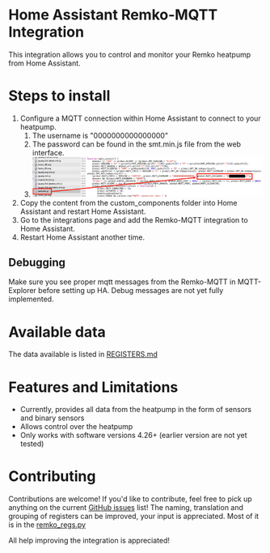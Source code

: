 # Home Assistant Remko-MQTT Integration

This integration allows you to control and monitor your Remko heatpump from Home Assistant. 

# Steps to install
1. Configure a MQTT connection within Home Assistant to connect to your heatpump.
   1. The username is "0000000000000000"
   2. The password can be found in the smt.min.js file from the web interface.
   3. ![smt.min.js](docs/smt.min.js.png)
2. Copy the content from the custom_components folder into Home Assistant and restart Home Assistant.
3. Go to the integrations page and add the Remko-MQTT integration to Home Assistant.
4. Restart Home Assistant another time.

## Debugging
Make sure you see proper mqtt messages from the Remko-MQTT in MQTT-Explorer before setting up HA.
Debug messages are not yet fully implemented.

# Available data
The data available is listed in [REGISTERS.md](https://github.com/Altrec/remko_mqtt-ha/blob/master/REGISTERS.md)

# Features and Limitations
- Currently, provides all data from the heatpump in the form of sensors and binary sensors
- Allows control over the heatpump
- Only works with software versions 4.26+ (earlier version are not yet tested)

# Contributing
Contributions are welcome! If you'd like to contribute, feel free to pick up anything on the current [GitHub issues](https://github.com/Altrec/remko_mqtt-ha/issues) list!
The naming, translation and grouping of registers can be improved, your input is appreciated. Most of it is in the [remko_regs.py](https://github.com/Altrec/remko_mqtt-ha/blob/master/custom_components/remko_mqtt/remko_regs.py)  

All help improving the integration is appreciated!



